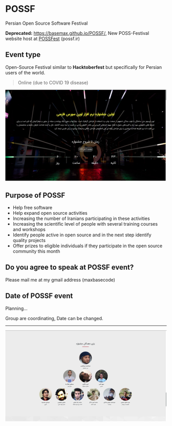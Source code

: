 # POSSF

Persian Open Source Software Festival

**Deprecated:** https://basemax.github.io/POSSF/, New POSS-Festival website host at [POSSFest](https://possf.ir) (possf.ir)

## Event type

Open-Source Festival similar to **Hacktoberfest** but specifically for Persian users of the world.

> Online (due to COVID 19 disease)

![Persian Open Source Software Festival](screen1.png)

## Purpose of POSSF

- Help free software
- Help expand open source activities
- Increasing the number of Iranians participating in these activities
- Increasing the scientific level of people with several training courses and workshops
- Identify people active in open source and in the next step identify quality projects
- Offer prizes to eligible individuals if they participate in the open source community this month

## Do you agree to speak at POSSF event?

Please mail me at my gmail address (maxbasecode)

## Date of POSSF event

Planning...

Group are coordinating, Date can be changed.

---------

![Persian Open Source Software Festival](screen3.png)
